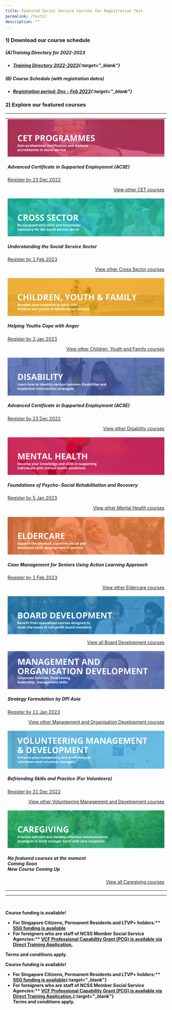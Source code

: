 ```yaml
---
title: Featured Social Service Courses for Registration Test
permalink: /test2/
description: ""
---
```

### 1) Download our course schedule

##### **(A)Training Directory for 2022-2023**
* ##### [Training Directory 2022-2023](/files/Files%20for%20Learners/FY22-Training-Directory-updated-1Sept22.pdf){:target="_blank"} 

##### **(B) Course Schedule (with registration dates)** <br>
* ##### [Registration period: Dec - Feb 2023](/files/Files%20for%20Learners/Monthly%20Featured%20Courses%20-%20Dec%20to%20Mar%202023.pdf){:target="_blank"}


### 2) Explore our featured courses

---

<table>
	<tbody><tr> <td><img src="/images/training/cet-v2.png" alt="Continuing"><h5>Advanced Certificate in Supported Employment (ACSE)</h5><a href="https://iltms.ssi.gov.sg/registration/#/Course?coursecode=SDIS8">Register by 23 Dec 2022</a><p></p><p style="text-align: right;"><a href="https://www.ssi.gov.sg/training/cet/">View other CET courses</a></p></td>
		
</tr><tr> <td><img src="/images/training/cross-sector-v2.png" alt="cross sector"><h5>Understanding the Social Service Sector</h5><a href="https://iltms.ssi.gov.sg/registration/#/Course?coursecode=SCET6-M">Register by 1 Feb 2023</a><p></p><p style="text-align: right;"><a href="https://www.ssi.gov.sg/training/cross-sector/">View other Cross Sector courses</a></p></td>
		
</tr><tr> <td><img src="/images/training/cyf-v2.png" alt="CYF"><h5>Helping Youths Cope with Anger</h5><a href="https://iltms.ssi.gov.sg/registration/#/Course?coursecode=SCYF5158">Register by 3 Jan 2023</a><p></p><p style="text-align: right;"><a href="https://www.ssi.gov.sg/training/cyandf/">View other Children, Youth and Family courses</a></p></td>

</tr><tr> <td><img src="/images/training/disability-v2.png" alt="disability"><h5>Advanced Certificate in Supported Employment (ACSE)</h5><a href="https://iltms.ssi.gov.sg/registration/#/Course?coursecode=SDIS8">Register by 23 Dec 2022</a><p></p><p style="text-align: right;"><a href="https://www.ssi.gov.sg/training/disability/">View other Disability courses</a></p></td>

</tr><tr> <td><img src="/images/training/mental-health-v2.png" alt="mental"><h5>Foundations of Psycho-Social Rehabilitation and Recovery</h5><a href="https://iltms.ssi.gov.sg/registration/#/Course?coursecode=SMTH387">Register by 5 Jan 2023</a><p></p><p style="text-align: right;"><a href="https://www.ssi.gov.sg/training/mental-health">View other Mental Health courses</a></p></td>

</tr><tr> <td><img src="/images/training/eldercare-v2.png" alt="Caring and communicating with dementia and senior persons courses"><h5>Case Management for Seniors Using Action Learning Approach</h5><a href="https://iltms.ssi.gov.sg/registration/#/Course?coursecode=SECH5364/">Register by 1 Feb 2023</a><p></p><p style="text-align: right;"><a href="https://www.ssi.gov.sg/training/eldercare/">View other Eldercare courses</a></p></td>

</tr><tr> <td><img src="/images/training/board-v2.png" alt="BOARD"><p></p><p style="text-align: right;"><a href="https://www.ssi.gov.sg/training/eldercare/">View all Board Development courses</a></p></td>
	
</tr><tr> <td><img src="/images/training/mod-v2.png" alt="MOD"><h5>Strategy Formulation by DPI Asia</h5><a href="https://www.dpi-asia.com/post/agility-is-strategy-outdated">Register by 11 Jan 2023</a><p></p><p style="text-align: right;"><a href="https://www.ssi.gov.sg/training/management-and-organisation-development/">View other Management and Organisation Development courses</a></p></td>

</tr><tr> <td><img src="/images/training/volunteer-v2.png" alt="volunteering"><h5>Befriending Skills and Practice (For Volunteers)</h5><a href="https://iltms.ssi.gov.sg/registration/#/Course?coursecode=SVDM5311">Register by 31 Dec 2022</a><p></p><p style="text-align: right;"><a href="https://www.ssi.gov.sg/training/volunteer-development-and-management/">View other Volunteering Management and Development courses</a></p></td>

</tr><tr> <td><img src="/images/training/caregiving-v2.png" alt="caregiving"><h5>No featured courses at the moment<br>Coming Soon<br>New Course Coming Up<br></h5><p style="text-align: right;"><a href="https://www.ssi.gov.sg/training/caregiving/">View all Caregiving courses</a></p></td>
	</tr></tbody></table>

--- 
<br>

<b>Course funding is available!<b>

<ul>
	<li>For Singapore Citizens, Permanent Residents and LTVP+ holders:** <a href="">SSG funding is available</a>
	</li><li>For foreigners who are staff of NCSS Member Social Service Agencies:** <a href="https://www.ncss.gov.sg/grants-search/detail-page/VCFProfessionalCapabilityGrant-LocalTraining">VCF Professional Capability Grant (PCG) is available via Direct Training Application.</a></li></ul>

<p>Terms and conditions apply.</p>

**Course funding is available!**
* For Singapore Citizens, Permanent Residents and LTVP+ holders:** [SSG funding is available](https://www.ssg-wsg.gov.sg/individuals/training-grants-incentives.html){:target="_blank"}  
* For foreigners who are staff of NCSS Member Social Service Agencies:** [VCF Professional Capability Grant (PCG) is available via Direct Training Application.](https://www.ncss.gov.sg/grants-search/detail-page/VCFProfessionalCapabilityGrant-LocalTraining){:target="_blank"} <br>
Terms and conditions apply.